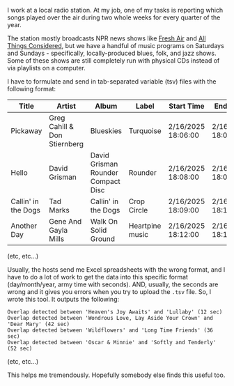 I work at a local radio station. At my job, one of my tasks is reporting which songs played over the air during two whole weeks for every quarter of the year.

The station mostly broadcasts NPR news shows like [Fresh Air](https://whyy.org/programs/fresh-air/) and [All Things Considered](https://www.npr.org/programs/all-things-considered/), but we have a handful of music programs on Saturdays and Sundays - specifically, locally-produced blues, folk, and jazz shows. Some of these shows are still completely run with physical CDs instead of via playlists on a computer.

I have to formulate and send in tab-separated variable (tsv) files with the following format:

| Title                    | Artist                       | Album                              | Label               | Start Time         | End Time           |
|--------------------------|------------------------------|------------------------------------|---------------------|--------------------|--------------------|
| Pickaway                 | Greg Cahill & Don Stiernberg | Blueskies                          | Turquoise           | 2/16/2025 18:06:00 | 2/16/2025 18:07:59 |
| Hello                    | David Grisman                | David Grisman Rounder Compact Disc | Rounder             | 2/16/2025 18:08:00 | 2/16/2025 18:08:17 |
| Callin' in the Dogs      | Tad Marks                    | Callin' in the Dogs                | Crop Circle         | 2/16/2025 18:09:00 | 2/16/2025 18:11:33 |
| Another Day              | Gene And Gayla Mills         | Walk On Solid Ground               | Heartpine music     | 2/16/2025 18:12:00 | 2/16/2025 18:14:59 |

(etc, etc...)

Usually, the hosts send me Excel spreadsheets with the wrong format, and I have to do a lot of work to get the data into this specific format (day/month/year, army time with seconds). AND, usually, the seconds are wrong and it gives you errors when you try to upload the `.tsv` file. So, I wrote this tool. It outputs the following:

```
Overlap detected between 'Heaven's Joy Awaits' and 'Lullaby' (12 sec)
Overlap detected between 'Wondrous Love, Lay Aside Your Crown' and 'Dear Mary' (42 sec)
Overlap detected between 'Wildflowers' and 'Long Time Friends' (36 sec)
Overlap detected between 'Oscar & Minnie' and 'Softly and Tenderly' (52 sec)
```
(etc, etc...)

This helps me tremendously. Hopefully somebody else finds this useful too. 
